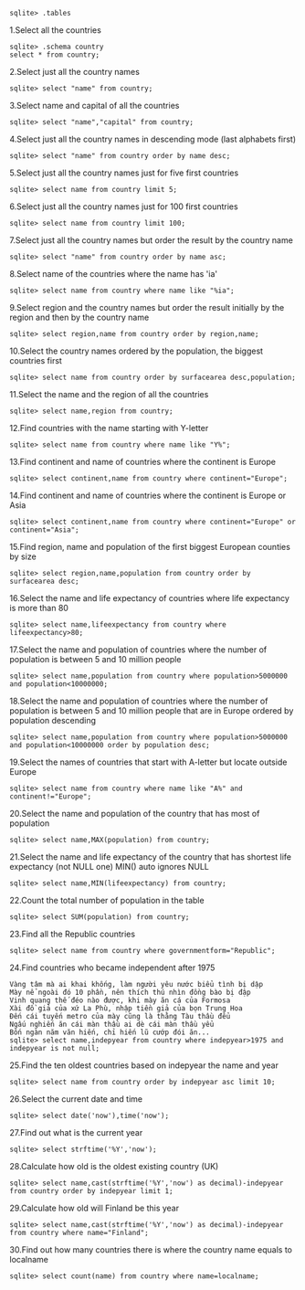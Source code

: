 ```
sqlite> .tables
```
1.Select all the countries
```
sqlite> .schema country
select * from country;
```
2.Select just all the country names
```
sqlite> select "name" from country;
```
3.Select name and capital of all the countries
```
sqlite> select "name","capital" from country;
```
4.Select just all the country names in descending mode (last alphabets first)
```
sqlite> select "name" from country order by name desc;
```
5.Select just all the country names just for five first countries
```
sqlite> select name from country limit 5;
```
6.Select just all the country names just for 100 first countries
```
sqlite> select name from country limit 100;
```
7.Select just all the country names but order the result by the country name
```
sqlite> select "name" from country order by name asc;
```
8.Select name of the countries where the name has 'ia'
```
sqlite> select name from country where name like "%ia";
```
9.Select region and the country names but order the result initially by the region and then by the country name
```
sqlite> select region,name from country order by region,name;
```
10.Select the country names ordered by the population, the biggest countries first
```
sqlite> select name from country order by surfacearea desc,population;
```
11.Select the name and the region of all the countries
```
sqlite> select name,region from country;
```
12.Find countries with the name starting with Y-letter
```
sqlite> select name from country where name like "Y%";
```
13.Find continent and name of countries where the continent is Europe
```
sqlite> select continent,name from country where continent="Europe";
```
14.Find continent and name of countries  where the continent is Europe or Asia
```
sqlite> select continent,name from country where continent="Europe" or continent="Asia";
```
15.Find region, name and population of the first biggest European counties by size
```
sqlite> select region,name,population from country order by surfacearea desc;
```	
16.Select the name and life expectancy of countries where life expectancy is more than 80
```
sqlite> select name,lifeexpectancy from country where lifeexpectancy>80;
```
17.Select the name and population of countries where the number of population is between 5 and 10 million people
```
sqlite> select name,population from country where population>5000000 and population<10000000;
```
18.Select the name and population of countries where the number of population is between 
5 and 10 million people that are in Europe ordered by population descending
```
sqlite> select name,population from country where population>5000000 and population<10000000 order by population desc;
```
19.Select the names of countries that start with A-letter but locate outside Europe
```
sqlite> select name from country where name like "A%" and continent!="Europe";
```
20.Select the name and population of the country that has most of population
```
sqlite> select name,MAX(population) from country;
```
21.Select the name and life expectancy of the country that has shortest life expectancy (not NULL one)
MIN() auto ignores NULL
```
sqlite> select name,MIN(lifeexpectancy) from country;
```
22.Count the total number of population in the table
```
sqlite> select SUM(population) from country;
```
23.Find all the Republic countries
```
sqlite> select name from country where governmentform="Republic";
```
24.Find countries who became independent after 1975
```
Vàng tâm mà ai khai khống, làm người yêu nước biểu tình bị dập
Mày nể ngoài đó 10 phần, nên thích thú nhìn đồng bào bị đập
Vinh quang thế đéo nào được, khi mày ăn cá của Formosa
Xài đồ giả của xứ La Phù, nhập tiền giả của bọn Trung Hoa
Đến cái tuyến metro của mày cũng là thằng Tàu thầu đểu﻿
Ngấu nghiến ăn cái màn thầu ai dè cái màn thầu yểu
Bốn ngàn năm văn hiến, chỉ hiến lũ cướp đói ăn...
sqlite> select name,indepyear from country where indepyear>1975 and indepyear is not null;
```
25.Find the ten oldest countries based on indepyear the name and year
```
sqlite> select name from country order by indepyear asc limit 10;
```
26.Select the current date and time
```
sqlite> select date('now'),time('now');
```
27.Find out what is the current year
```
sqlite> select strftime('%Y','now');
```
28.Calculate how old is the oldest existing country (UK)
```
sqlite> select name,cast(strftime('%Y','now') as decimal)-indepyear from country order by indepyear limit 1;
```
29.Calculate how old will Finland be this year
```
sqlite> select name,cast(strftime('%Y','now') as decimal)-indepyear from country where name="Finland";
```
30.Find out how many countries there is where the country name equals to localname
```
sqlite> select count(name) from country where name=localname;
```